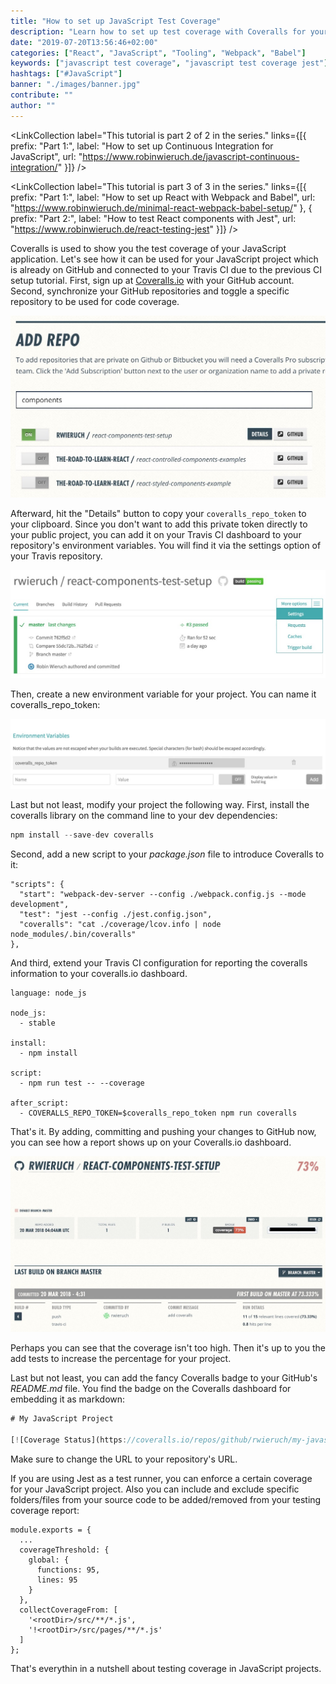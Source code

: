 ```yaml
---
title: "How to set up JavaScript Test Coverage"
description: "Learn how to set up test coverage with Coveralls for your JavaScript project. In this tutorial, we will use Travis CI to set up testing coverage with Coveralls.io ..."
date: "2019-07-20T13:56:46+02:00"
categories: ["React", "JavaScript", "Tooling", "Webpack", "Babel"]
keywords: ["javascript test coverage", "javascript test coverage jest"]
hashtags: ["#JavaScript"]
banner: "./images/banner.jpg"
contribute: ""
author: ""
---
```


<Sponsorship />

<LinkCollection label="This tutorial is part 2 of 2 in the series." links={[{ prefix: "Part 1:", label: "How to set up Continuous Integration for JavaScript", url: "https://www.robinwieruch.de/javascript-continuous-integration/" }]} />

<LinkCollection label="This tutorial is part 3 of 3 in the series." links={[{ prefix: "Part 1:", label: "How to set up React with Webpack and Babel", url: "https://www.robinwieruch.de/minimal-react-webpack-babel-setup/" }, { prefix: "Part 2:", label: "How to test React components with Jest", url: "https://www.robinwieruch.de/react-testing-jest" }]} />

Coveralls is used to show you the test coverage of your JavaScript application. Let's see how it can be used for your JavaScript project which is already on GitHub and connected to your Travis CI due to the previous CI setup tutorial. First, sign up at [Coveralls.io](https://coveralls.io/) with your GitHub account. Second, synchronize your GitHub repositories and toggle a specific repository to be used for code coverage.

![testing coverage](./images/react-coveralls-testing-coverage.jpg)

Afterward, hit the "Details" button to copy your `coveralls_repo_token` to your clipboard. Since you don't want to add this private token directly to your public project, you can add it on your Travis CI dashboard to your repository's environment variables. You will find it via the settings option of your Travis repository.

![testing coveralls environment variables](./images/react-travis-settings.jpg)

Then, create a new environment variable for your project. You can name it coveralls_repo_token:

![testing travis continuous integration](./images/react-travis-environment-variables.jpg)

Last but not least, modify your project the following way. First, install the coveralls library on the command line to your dev dependencies:

```javascript
npm install --save-dev coveralls
```

Second, add a new script to your *package.json* file to introduce Coveralls to it:

```javascript{4}
"scripts": {
  "start": "webpack-dev-server --config ./webpack.config.js --mode development",
  "test": "jest --config ./jest.config.json",
  "coveralls": "cat ./coverage/lcov.info | node node_modules/.bin/coveralls"
},
```

And third, extend your Travis CI configuration for reporting the coveralls information to your coveralls.io dashboard.

```javascript{10,12,13}
language: node_js

node_js:
  - stable

install:
  - npm install

script:
  - npm run test -- --coverage

after_script:
  - COVERALLS_REPO_TOKEN=$coveralls_repo_token npm run coveralls
```

That's it. By adding, committing and pushing your changes to GitHub now, you can see how a report shows up on your Coveralls.io dashboard.

![testing travis continuous integration](./images/react-testing-coveralls-reporting.jpg)

Perhaps you can see that the coverage isn't too high. Then it's up to you the add tests to increase the percentage for your project.

Last but not least, you can add the fancy Coveralls badge to your GitHub's *README.md* file. You find the badge on the Coveralls dashboard for embedding it as markdown:

```javascript
# My JavaScript Project

[![Coverage Status](https://coveralls.io/repos/github/rwieruch/my-javascript-project/badge.svg?branch=master)](https://coveralls.io/github/rwieruch/my-javascript-project?branch=master)
```

Make sure to change the URL to your repository's URL.

If you are using Jest as a test runner, you can enforce a certain coverage for your JavaScript project. Also you can include and exclude specific folders/files from your source code to be added/removed from your testing coverage report:

```javascript{3,4,5,6,7,8,9,10,11,12}
module.exports = {
  ...
  coverageThreshold: {
    global: {
      functions: 95,
      lines: 95
    }
  },
  collectCoverageFrom: [
    '<rootDir>/src/**/*.js',
    '!<rootDir>/src/pages/**/*.js'
  ]
};
```

That's everythin in a nutshell about testing coverage in JavaScript projects.

<ReadMore label="How to test React components with Jest" link="https://www.robinwieruch.de/react-testing-jest/" />

<ReadMore label="How to end-to-end test React components with Cypress" link="https://www.robinwieruch.de/react-testing-cypress/" />
